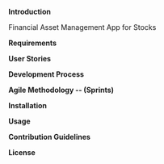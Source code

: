 **Introduction**


Financial Asset Management App for Stocks

**Requirements**


**User Stories**


**Development Process**



**Agile Methodology -- (Sprints)**



**Installation**



**Usage**




**Contribution Guidelines**



**License**




